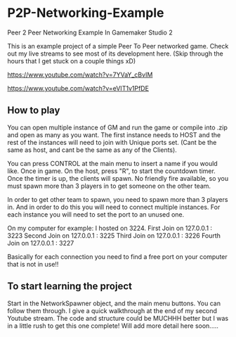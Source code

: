 # P2P-Networking-Example
Peer 2 Peer Networking Example In Gamemaker Studio 2

This is an example project of a simple Peer To Peer networked game. Check out my live streams to see most of its development here.
(Skip through the hours that I get stuck on a couple things xD)

https://www.youtube.com/watch?v=7YVaY_cBvIM

https://www.youtube.com/watch?v=eVIT1v1PfDE

## How to play
You can open multiple instance of GM and run the game or compile into .zip and open as many as you want. The first instance needs to HOST
and the rest of the instances will need to join with Unique ports set. (Cant be the same as host, and cant be the same as any of the
Clients). 

You can press CONTROL at the main menu to insert a name if you would like. Once in game. On the host, press "R", to start the countdown
timer. Once the timer is up, the clients will spawn. No friendly fire available, so you must spawn more than 3 players in to get someone
on the other team.

In order to get other team to spawn, you need to spawn more than 3 players in. And in order to do this you will need to connect multiple instances. For each instance you will need to set the port to an unused one.

On my computer for example:
I hosted on 3224.
First Join on  127.0.0.1 : 3223
Second Join on 127.0.0.1 : 3225
Third Join on  127.0.0.1 : 3226
Fourth Join on 127.0.0.1 : 3227

Basically for each connection you need to find a free port on your computer that is not in use!!


## To start learning the project
Start in the NetworkSpawner object, and the main menu buttons. You can follow them through. I give a quick walkthrough at the end of 
my second Youtube stream. The code and structure could be MUCHHH better but I was in a little rush to get this one complete!
Will add more detail here soon.....


